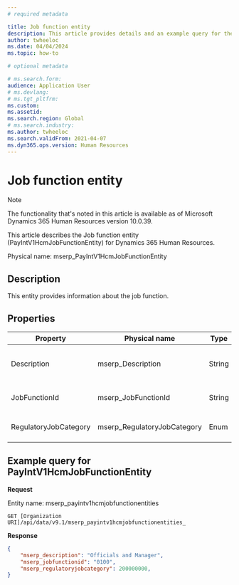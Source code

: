 ```yaml
---
# required metadata

title: Job function entity
description: This article provides details and an example query for the Job function entity in Microsoft Dynamics 365 Human Resources.
author: twheeloc
ms.date: 04/04/2024
ms.topic: how-to

# optional metadata

# ms.search.form: 
audience: Application User
# ms.devlang: 
# ms.tgt_pltfrm: 
ms.custom: 
ms.assetid: 
ms.search.region: Global
# ms.search.industry: 
ms.author: twheeloc
ms.search.validFrom: 2021-04-07
ms.dyn365.ops.version: Human Resources
---
```


# Job function entity

> [!NOTE]
> The functionality that's noted in this article is available as of Microsoft Dynamics 365 Human Resources version 10.0.39.

This article describes the Job function entity (PayIntV1HcmJobFunctionEntity) for Dynamics 365 Human Resources.

Physical name: mserp\_PayIntV1HcmJobFunctionEntity

## Description

This entity provides information about the job function.

## Properties

| Property | Physical name | Type | Use | Description |
|---|---|---|---|---|
| Description | mserp\_Description | String | Read-only | The description of the job function. |
| JobFunctionId | mserp\_JobFunctionId | String | Read-only | The ID of the job function. |
| RegulatoryJobCategory | mserp\_RegulatoryJobCategory | Enum | Read-only | The category of the job. |

## Example query for PayIntV1HcmJobFunctionEntity

**Request**

Entity name: mserp\_payintv1hcmjobfunctionentities

```http 
GET [Organization URI]/api/data/v9.1/mserp_payintv1hcmjobfunctionentities_
```

**Response**

```json
{
    "mserp_description": "Officials and Manager",
    "mserp_jobfunctionid": "0100",
    "mserp_regulatoryjobcategory": 200000000,
}
```
